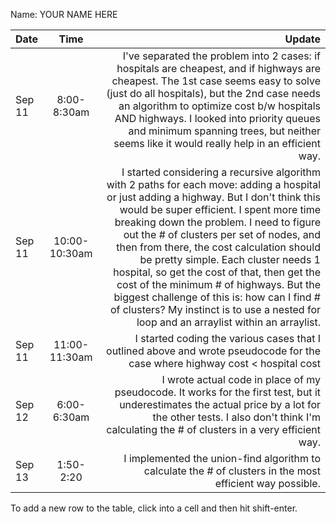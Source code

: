 Name: YOUR NAME HERE

| Date   |     Time      |                                                                                                                                                                                                                                                                                                                                                                                                                                                                                                                                                                                                  Update |
|:-------|:-------------:|--------------------------------------------------------------------------------------------------------------------------------------------------------------------------------------------------------------------------------------------------------------------------------------------------------------------------------------------------------------------------------------------------------------------------------------------------------------------------------------------------------------------------------------------------------------------------------------------------------:|
| Sep 11 |  8:00-8:30am  |                                                                                                                                                                                                                                 I've separated the problem into 2 cases: if hospitals are cheapest, and if highways are cheapest. The 1st case seems easy to solve (just do all hospitals), but the 2nd case needs an algorithm to optimize cost b/w hospitals AND highways. I looked into priority queues and minimum spanning trees, but neither seems like it would really help in an efficient way. |
| Sep 11 | 10:00-10:30am | I started considering a recursive algorithm with 2 paths for each move: adding a hospital or just adding a highway. But I don't think this would be super efficient. I spent more time breaking down the problem. I need to figure out the # of clusters per set of nodes, and then from there, the cost calculation should be pretty simple. Each cluster needs 1 hospital, so get the cost of that, then get the cost of the minimum # of highways. But the biggest challenge of this is: how can I find # of clusters? My instinct is to use a nested for loop and an arraylist within an arraylist. |
| Sep 11 | 11:00-11:30am |                                                                                                                                                                                                                                                                                                                                                                                                                                                                           I started coding the various cases that I outlined above and wrote pseudocode for the case where highway cost < hospital cost |
| Sep 12 |  6:00-6:30am  |                                                                                                                                                                                                                                                                                                                                                                          I wrote actual code in place of my pseudocode. It works for the first test, but it underestimates the actual price by a lot for the other tests. I also don't think I'm calculating the # of clusters in a very efficient way. |
| Sep 13 |   1:50-2:20   |                                                                                                                                                                                                                                                                                                                                                                                                                                                                                               I implemented the union-find algorithm to calculate the # of clusters in the most efficient way possible. |


To add a new row to the table, click into a cell and then hit shift-enter.